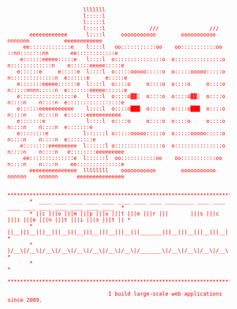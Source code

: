 <!--
**eloone/eloone** is a ✨ _special_ ✨ repository because its `README.md` (this file) appears on your GitHub profile.

Here are some ideas to get you started:

- 🔭 I’m currently working on ...
- 🌱 I’m currently learning ...
- 👯 I’m looking to collaborate on ...
- 🤔 I’m looking for help with ...
- 💬 Ask me about ...
- 📫 How to reach me: ...
- 😄 Pronouns: ...
- ⚡ Fun fact: ...
-->
<pre style="color:red;">
<code>
                        lllllll
                        l:::::l
                        l:::::l
                        l:::::l              ///                ///
       eeeeeeeeeeee      l::::l     ooooooooooo        ooooooooooo          nnnnnnn           eeeeeeeeeeee
     ee:::::::::::::e    l::::l   oo:::::::::::oo    oo:::::::::::oo    ::nn:::::::nn       ee::::::::::::e
    e::::::eeeee:::::e   l::::l  o:::::::::::::::o  o:::::::::::::::o  n:::::::::::::n    e::::::eeeee:::::e
   e::::::e     e:::::e  l::::l  o:::::ooooo:::::o  o:::::ooooo:::::o  n::::::::::::::n  e::::::e     e:::::e
   e:::::::eeeee::::::e  l::::l  o::::o     o::::o  o::::o     o::::o  n:::::nnnn:::::n  e:::::::eeeee::::::e
   e:::::::::::::::::e   l::::l  o::::o▓▓░  o::::o  o::::o▓▓░  o::::o  n::::n    n::::n  e:::::::::::::::::e
   e::::::eeeeeeeeeee    l::::l  o::::o███  o::::o  o::::o███  o::::o  n::::n    n::::n  e::::::eeeeeeeeeee
   e:::::::e             l::::l  o::::o     o::::o  o::::o     o::::o  n::::n    n::::n  e:::::::e
   e::::::::e           l::::::l o:::::ooooo:::::o  o:::::ooooo:::::o  n::::n    n::::n  e::::::::e
    e::::::::eeeeeeeee  l::::::l o:::::::::::::::o  o:::::::::::::::o  n::::n    n::::n   e::::::::eeeeeeeee
     ee::::::::::::::e  l::::::l  oo:::::::::::oo    oo:::::::::::oo   n::::n    n::::n    ee::::::::::::::e
       eeeeeeeeeeeeeee  llllllll    ooooooooooo        ooooooooooo     nnnnnn    nnnnnn      eeeeeeeeeeeeeee
    
       ****************************************************************************************************
       *  ____ ____ ____ ____ ____ ____ ____ ____ _________ ____ ____ ____ ____ ____ ____ ____ ____ ____  *
       * ||c |||o |||m |||p |||u |||t |||e |||r |||       |||s |||c |||i |||e |||n |||t |||i |||s |||t || *
       * ||__|||__|||__|||__|||__|||__|||__|||__|||_______|||__|||__|||__|||__|||__|||__|||__|||__|||__|| *
       * |/__\|/__\|/__\|/__\|/__\|/__\|/__\|/__\|/_______\|/__\|/__\|/__\|/__\|/__\|/__\|/__\|/__\|/__\| *
       *                                                                                                  *
       ****************************************************************************************************

                                I build large-scale web applications since 2009.
</code>
</pre>
